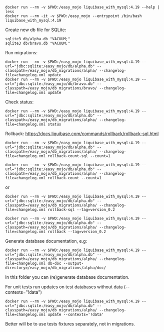 ```
docker run --rm -v $PWD:/easy_mojo liquibase_with_mysql:4.19 --help | less
docker run --rm -it -v $PWD:/easy_mojo --entrypoint /bin/bash liquibase_with_mysql:4.19
```

Create new db file for SQLite:
```
sqlite3 db/alpha.db "VACUUM;"
sqlite3 db/bravo.db "VACUUM;"
```

Run migrations:
```
docker run --rm -v $PWD:/easy_mojo liquibase_with_mysql:4.19 --url="jdbc:sqlite:/easy_mojo/db/alpha.db" --classpath=/easy_mojo/db_migrations/alpha/ --changelog-file=changelog.xml update
docker run --rm -v $PWD:/easy_mojo liquibase_with_mysql:4.19 --url="jdbc:sqlite:/easy_mojo/db/bravo.db" --classpath=/easy_mojo/db_migrations/bravo/ --changelog-file=changelog.xml update
```

Check status:
```
docker run --rm -v $PWD:/easy_mojo liquibase_with_mysql:4.19 --url="jdbc:sqlite:/easy_mojo/db/alpha.db" --classpath=/easy_mojo/db_migrations/alpha/ --changelog-file=changelog.xml status
```

Rollback:
https://docs.liquibase.com/commands/rollback/rollback-sql.html
```
docker run --rm -v $PWD:/easy_mojo liquibase_with_mysql:4.19 --url="jdbc:sqlite:/easy_mojo/db/alpha.db" --classpath=/easy_mojo/db_migrations/alpha/ --changelog-file=changelog.xml rollback-count-sql --count=1

docker run --rm -v $PWD:/easy_mojo liquibase_with_mysql:4.19 --url="jdbc:sqlite:/easy_mojo/db/alpha.db" --classpath=/easy_mojo/db_migrations/alpha/ --changelog-file=changelog.xml rollback-count --count=1
```

or

```
docker run --rm -v $PWD:/easy_mojo liquibase_with_mysql:4.19 --url="jdbc:sqlite:/easy_mojo/db/alpha.db" --classpath=/easy_mojo/db_migrations/alpha/ --changelog-file=changelog.xml rollback-sql --tag=version_0.2

docker run --rm -v $PWD:/easy_mojo liquibase_with_mysql:4.19 --url="jdbc:sqlite:/easy_mojo/db/alpha.db" --classpath=/easy_mojo/db_migrations/alpha/ --changelog-file=changelog.xml rollback --tag=version_0.2
```

Generate database documentation, e.g:
```
docker run --rm -v $PWD:/easy_mojo liquibase_with_mysql:4.19 --url="jdbc:sqlite:/easy_mojo/db/alpha.db" --classpath=/easy_mojo/db_migrations/alpha/ --changelog-file=changelog.xml db-doc --output-directory=/easy_mojo/db_migrations/alpha/doc/
```
In this folder you can (re)generate database documentation.


For unit tests run updates on test databases without data (--contexts="!data")
```
docker run --rm -v $PWD:/easy_mojo liquibase_with_mysql:4.19 --url="jdbc:sqlite:/easy_mojo/db/alpha.db" --classpath=/easy_mojo/db_migrations/alpha/ --changelog-file=changelog.xml update --contexts='!data'
```
Better will be to use tests fixtures separately, not in migrations.
